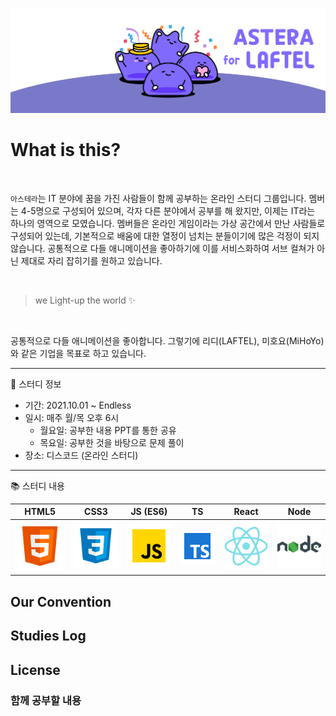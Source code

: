 ![Astera Online Study](./images/intro.jpg)

# What is this?

<br>

`아스테라`는 IT 분야에 꿈을 가진 사람들이 함께 공부하는 온라인 스터디 그룹입니다. 멤버는 4-5명으로 구성되어 있으며, 각자 다른 분야에서 공부를 해 왔지만, 이제는 IT라는 하나의 영역으로 모였습니다. 멤버들은 온라인 게임이라는 가상 공간에서 만난 사람들로 구성되어 있는데, 기본적으로 배움에 대한 열정이 넘치는 분들이기에 많은 걱정이 되지 않습니다. 공통적으로 다들 애니메이션을 좋아하기에 이를 서비스화하여 서브 컬쳐가 아닌 제대로 자리 잡히기를 원하고 있습니다.

<br>

> we Light-up the world ✨

<br>

공통적으로 다들 애니메이션을 좋아합니다.
그렇기에 리디(LAFTEL), 미호요(MiHoYo)와 같은 기업을 목표로 하고 있습니다.

---

📖 스터디 정보

- 기간: 2021.10.01 ~ Endless
- 일시: 매주 월/목 오후 6시
  - 월요일: 공부한 내용 PPT를 통한 공유
  - 목요일: 공부한 것을 바탕으로 문제 풀이
- 장소: 디스코드 (온라인 스터디)

---

📚 스터디 내용

|  HTML5  |  CSS3  |   JS (ES6)    |      TS       |  React   |  Node   |
| :-----: | :----: | :-----------: | :-----------: | :------: | :-----: |
| ![html] | ![css] | ![javascript] | ![typescript] | ![react] | ![node] |

## Our Convention

## Studies Log

## License

### 함께 공부할 내용

<!-- References -->

[html]: ./images/stacks/html.svg
[css]: ./images/stacks/css.svg
[javascript]: ./images/stacks/javascript.svg
[typescript]: ./images/stacks/typescript.svg
[node]: ./images/stacks/node.svg
[react]: ./images/stacks/react.svg
[react-native]: ./images/stacks/react-native.svg
[nextjs]: ./images/stacks/nextjs.svg
[notion]: ./images/stacks/notion.svg
[figma]: ./images/stacks/figma.svg
